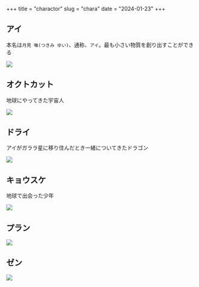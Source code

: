 +++
title = "charactor"
slug = "chara"
date = "2024-01-23"
+++

<div class="story">

## アイ

本名は`月見 唯(つきみ ゆい)`、通称、`アイ`。最も小さい物質を創り出すことができる

![](/chara/ai.png)

## オクトカット

地球にやってきた宇宙人

![](/chara/octo-ou.png)


</div>

<!--more-->


## ドライ 

アイがガララ星に移り住んだとき一緒についてきたドラゴン

![](/chara/drai.png)

## キョウスケ

地球で出会った少年

![](/chara/kyosuke.png)


## プラン

![](/chara/plan.png)


## ゼン

![](/chara/zen.png)

